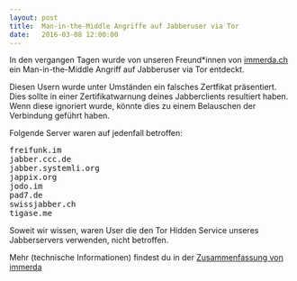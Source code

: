 ```yaml
---
layout: post 
title:  Man-in-the-Middle Angriffe auf Jabberuser via Tor 
date:   2016-03-08 12:00:00
---
```


In den vergangen Tagen wurde von unseren Freund\*innen von [immerda.ch](https://www.immerda.ch/) ein
Man-in-the-Middle Angriff auf Jabberuser via Tor entdeckt.
 
Diesen Usern wurde unter Umständen ein falsches Zertfikat präsentiert. Dies sollte in einer 
Zertifikatwarnung deines Jabberclients resultiert haben. Wenn diese ignoriert wurde, könnte dies zu einem Belauschen
der Verbindung geführt haben.

Folgende Server waren auf jedenfall betroffen:

<pre>
freifunk.im
jabber.ccc.de
jabber.systemli.org
jappix.org
jodo.im
pad7.de
swissjabber.ch
tigase.me
</pre>

Soweit wir wissen, waren User die den Tor Hidden Service unseres Jabberservers verwenden, nicht betroffen.

Mehr (technische Informationen) findest du in der [Zusammenfassung von immerda](https://tech.immerda.ch/2016/03/xmpp-man-in-the-middle-via-tor/)
